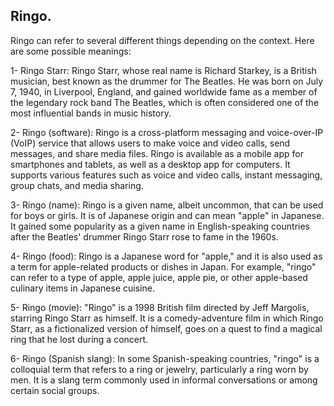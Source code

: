 ## Ringo.

Ringo can refer to several different things depending on the context. Here are some possible meanings:

1- Ringo Starr: Ringo Starr, whose real name is Richard Starkey, is a British musician, best known as the drummer for The Beatles. He was born on July 7, 1940, in Liverpool, England, and gained worldwide fame as a member of the legendary rock band The Beatles, which is often considered one of the most influential bands in music history.

2- Ringo (software): Ringo is a cross-platform messaging and voice-over-IP (VoIP) service that allows users to make voice and video calls, send messages, and share media files. Ringo is available as a mobile app for smartphones and tablets, as well as a desktop app for computers. It supports various features such as voice and video calls, instant messaging, group chats, and media sharing.

3- Ringo (name): Ringo is a given name, albeit uncommon, that can be used for boys or girls. It is of Japanese origin and can mean "apple" in Japanese. It gained some popularity as a given name in English-speaking countries after the Beatles' drummer Ringo Starr rose to fame in the 1960s.

4- Ringo (food): Ringo is a Japanese word for "apple," and it is also used as a term for apple-related products or dishes in Japan. For example, "ringo" can refer to a type of apple, apple juice, apple pie, or other apple-based culinary items in Japanese cuisine.

5- Ringo (movie): "Ringo" is a 1998 British film directed by Jeff Margolis, starring Ringo Starr as himself. It is a comedy-adventure film in which Ringo Starr, as a fictionalized version of himself, goes on a quest to find a magical ring that he lost during a concert.

6- Ringo (Spanish slang): In some Spanish-speaking countries, "ringo" is a colloquial term that refers to a ring or jewelry, particularly a ring worn by men. It is a slang term commonly used in informal conversations or among certain social groups.
